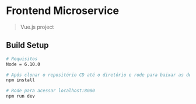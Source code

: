 # Frontend Microservice

>  Vue.js project

## Build Setup

``` bash
# Requisitos
Node = 6.10.0

# Após clonar o repositório CD até o diretório e rode para baixar as dependências
npm install

# Rode para acessar localhost:8080
npm run dev

```
